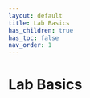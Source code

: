 ```yaml
---
layout: default
title: Lab Basics
has_children: true
has_toc: false
nav_order: 1
---
```


# Lab Basics
